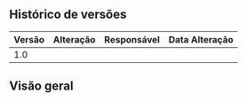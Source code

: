 ## Histórico de versões

| Versão | Alteração       | Responsável         | Data Alteração |
|--------|-----------------|---------------------|----------------|
| 1.0    |  | |  |


## Visão geral
